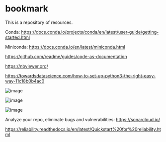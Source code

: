 # bookmark

This is a repository of resources.

Conda:
https://docs.conda.io/projects/conda/en/latest/user-guide/getting-started.html

Miniconda:
https://docs.conda.io/en/latest/miniconda.html

https://github.com/readme/guides/code-as-documentation

https://nbviewer.org/

https://towardsdatascience.com/how-to-set-up-python3-the-right-easy-way-11c18b0b4ac0


![image](https://user-images.githubusercontent.com/73946741/147046411-27887cce-7c80-4776-bffc-e624b9aac10a.png)

![image](https://user-images.githubusercontent.com/73946741/148980087-401f9f7b-eb1f-439c-b3a0-71f093134ee3.png)

![image](https://user-images.githubusercontent.com/73946741/157181182-6883c4fe-eff5-4d57-aa52-47c20be5b745.png)

Analyze your repo, eliminate bugs and vulnerabilities:
https://sonarcloud.io/

https://reliability.readthedocs.io/en/latest/Quickstart%20for%20reliability.html


